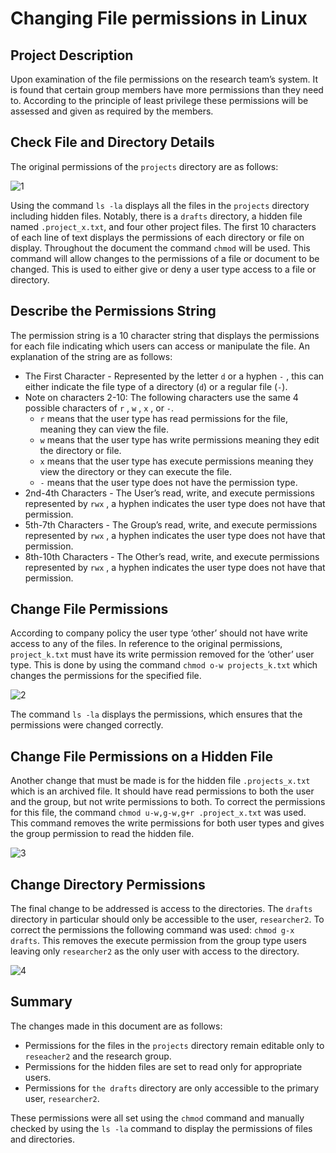 # Changing File permissions in Linux

## Project Description

Upon examination of the file permissions on the research team’s system. It is found that certain group members have more permissions than they need to. According to the principle of least privilege these permissions will be assessed and given as required by the members. 

## Check File and Directory Details
The original permissions of the `projects` directory are as follows:

![1](https://github.com/RafUrera/LinuxFilePermissionsPortfolio/assets/161657613/76fe2238-5ec3-4b0d-bc7b-89bc76a7ba24)

Using the command `ls -la` displays all the files in the `projects` directory including hidden files. Notably, there is a `drafts` directory, a hidden file named `.project_x.txt`, and four other project files. The first 10 characters of each line of text displays the permissions of each directory or file on display.
Throughout the document the command `chmod` will be used. This command will allow changes to the permissions of a file or document to be changed. This is used to either give or deny a user type access to a file or directory. 

## Describe the Permissions String

The permission string is a 10 character string that displays the permissions for each file indicating which users can access or manipulate the file. An explanation of the string are as follows:
* The First Character - Represented by the letter `d` or a hyphen `-` , this can either indicate the file type of a directory (`d`) or a regular file (`-`). 
* Note on characters 2-10: The following characters use the same 4 possible characters of `r` , `w` ,  `x` , or `-`. 
  * `r` means that the user type has read permissions for the file, meaning they can view the file. 
  * `w` means that the user type has write permissions meaning they edit the directory or file. 
  * `x` means that the user type has execute permissions meaning they view the directory or they can execute the file.
  * `-` means that the user type does not have the permission type.
* 2nd-4th Characters - The User’s read, write, and execute permissions represented by `rwx` , a hyphen indicates the user type does not have that permission.
* 5th-7th Characters - The Group’s read, write, and execute permissions represented by `rwx` , a hyphen indicates the user type does not have that permission.
* 8th-10th Characters - The Other’s read, write, and execute permissions represented by `rwx` , a hyphen indicates the user type does not have that permission.


## Change File Permissions
According to company policy the user type ‘other’ should not have write access to any of the files. In reference to the original permissions, `project_k.txt` must have its write permission removed for the ‘other’ user type.
This is done by using the command `chmod o-w projects_k.txt` which changes the permissions for the specified file. 

![2](https://github.com/RafUrera/LinuxFilePermissionsPortfolio/assets/161657613/bd1c1247-d3d8-4cf3-b7e1-6ebbd16887ed)

The command `ls -la` displays the permissions, which ensures that the permissions were changed correctly.

## Change File Permissions on a Hidden File

Another change that must be made is for the hidden file `.projects_x.txt` which is an archived file. It should have read permissions to both the user and the group, but not write permissions to both. 
To correct the permissions for this file, the command `chmod u-w,g-w,g+r .project_x.txt` was used. This command removes the write permissions for both user types and gives the group permission to read the hidden file.

![3](https://github.com/RafUrera/LinuxFilePermissionsPortfolio/assets/161657613/a2fe2692-df06-42b3-a456-3ec75397852b)

## Change Directory Permissions

The final change to be addressed is access to the directories. The `drafts` directory in particular should only be accessible to the user, `researcher2`. To correct the permissions the following command was used: `chmod g-x drafts`. This removes the execute permission from the group type users leaving only `researcher2` as the only user with access to the directory.

![4](https://github.com/RafUrera/LinuxFilePermissionsPortfolio/assets/161657613/5b8a24f0-9217-4e66-8d4c-2cda102d5f0a)

## Summary

The changes made in this document are as follows: 
* Permissions for the files in the `projects` directory remain editable only to `reseacher2` and the research group. 
* Permissions for the hidden files are set to read only for appropriate users.
* Permissions for `the drafts` directory are only accessible to the primary user, `researcher2`.

These permissions were all set using the `chmod` command and manually checked by using the `ls -la` command to display the permissions of files and directories.

